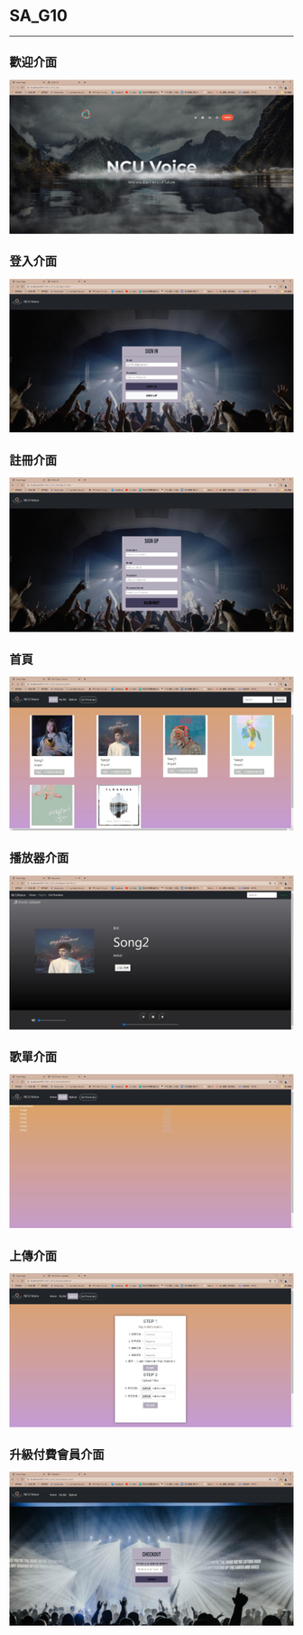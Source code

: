 # SA_G10
----

## 歡迎介面
![](https://github.com/billy07001/SA_G10/raw/main/SA_demo/index.jpg)

## 登入介面
![](https://github.com/billy07001/SA_G10/raw/main/SA_demo/signin.jpg)

## 註冊介面
![](https://github.com/billy07001/SA_G10/raw/main/SA_demo/signup.jpg)

## 首頁
![](https://github.com/billy07001/SA_G10/raw/main/SA_demo/home.jpg)

## 播放器介面
![](https://github.com/billy07001/SA_G10/raw/main/SA_demo/player.jpg)

## 歌單介面
![](https://github.com/billy07001/SA_G10/raw/main/SA_demo/playlist.jpg)

## 上傳介面
![](https://github.com/billy07001/SA_G10/raw/main/SA_demo/upload.jpg)

## 升級付費會員介面
![](https://github.com/billy07001/SA_G10/raw/main/SA_demo/checkout.jpg)
